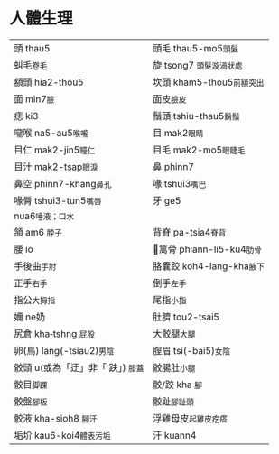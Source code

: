 # 人體生理

|  |  |
| :--- | :--- |
| 頭 thau5 | 頭毛 thau5-mo5`頭髮` |
| 虯毛`卷毛` | 旋 tsong7 `頭髮漩渦狀處` |
| 額頭 hia2-thou5 | 坎頭 kham5-thou5`前額突出` |
| 面 min7`臉` | 面皮`臉皮` |
| 痣 ki3 | 鬚頭 tshiu-thau5`鬍鬚` |
| 嚨喉 na5-au5`喉嚨` | 目 mak2`眼睛` |
| 目仁 mak2-jin5`瞳仁` | 目毛 mak2-mo5`眼睫毛` |
| 目汁 mak2-tsap`眼淚` | 鼻 phinn7 |
| 鼻空 phinn7-khang`鼻孔` | 喙 tshui3`嘴巴` |
| 喙脣 tshui3-tun5`嘴唇` | 牙 ge5 |
| nua6`唾液；口水` |  |
| 頷 am6 `脖子` | 背脊 pa-tsia4`脊背` |
| 腰 io | 𙩍篱骨 phiann-li5-ku4`肋骨` |
| 手後曲`手肘` | 胳囊跤 koh4-lang-kha`腋下` |
| 正手`右手` | 倒手`左手` |
| 指公`大拇指` | 尾指`小指` |
| 嬭 ne奶 | 肚臍 tou2-tsai5 |
| 尻倉 kha‑tshng `屁股` | 大骹腿`大腿` |
| 卵\(鳥\) lang\(-tsiau2\)`男陰` | 腟眉 tsi\(-bai5\)`女陰` |
| 骹頭 u\(或為「迂」非「 趺」\) `膝蓋` | 骹腸肚`小腿` |
| 骹目`脚踝` | 骹/跤 kha `腳` |
| 骹盤`腳板` | 骹趾`腳趾頭` |
| 骹液 kha-sioh8 `腳汗` | 浮雞母皮`起雞皮疙瘩` |
| 垢圿 kau6-koi4`體表污垢` | 汗 kuann4 |

